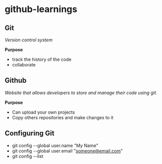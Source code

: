 # github-learnings

## Git
_Version control system_
	
 **Purpose**
	
 - track the history of the code
 - collaborate

## Github
_Website that allows developers to store and manage their code using git._

 **Purpose**
	
 - Can upload your own projects
 - Copy others repositories and make changes to it
	
## Configuring Git

- git config --global user.name "My Name"
- git config --global user.email "someone@email.com"
- git config --list
